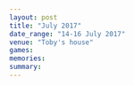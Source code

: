 ```yaml
---
layout: post
title: "July 2017"
date_range: "14-16 July 2017"
venue: "Toby's house"
games:
memories:
summary:
---
```

